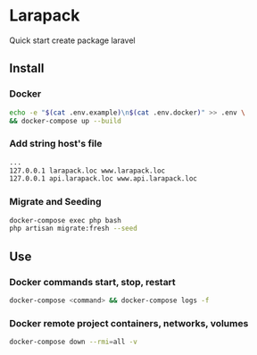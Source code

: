 # Larapack

Quick start create package laravel

## Install

### Docker
```bash
echo -e "$(cat .env.example)\n$(cat .env.docker)" >> .env \
&& docker-compose up --build
```
### Add string host's file
```bash
...
127.0.0.1 larapack.loc www.larapack.loc
127.0.0.1 api.larapack.loc www.api.larapack.loc
```
### Migrate and Seeding
```bash
docker-compose exec php bash
php artisan migrate:fresh --seed
```
## Use
### Docker commands start, stop, restart
```bash
docker-compose <command> && docker-compose logs -f
```
### Docker remote project containers, networks, volumes
```bash
docker-compose down --rmi=all -v
```
